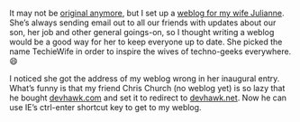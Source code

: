 It may not be [original
anymore](http://www.gazitt.com/OhmBlog/PermaLink.aspx/8e32c6e4-02cd-4eea-91a9-e81b4058ff64),
but I set up a [weblog for my wife Julianne](http://techiewife.com/).
She’s always sending email out to all our friends with updates about our
son, her job and other general goings-on, so I thought writing a weblog
would be a good way for her to keep everyone up to date. She picked the
name TechieWife in order to inspire the wives of techno-geeks
everywhere.
:smile:

I noticed she got the address of my weblog wrong in her inaugural entry.
What’s funny is that my friend Chris Church (no weblog yet) is so lazy
that he bought [devhawk.com](http://devhawk.com/) and set it to redirect
to [devhawk.net](http://devhawk.net/). Now he can use IE’s ctrl-enter
shortcut key to get to my weblog.

